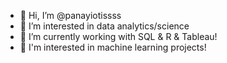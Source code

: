 - 👋 Hi, I’m @panayiotissss
- 👀 I’m interested in data analytics/science
- 🌱 I’m currently working with  SQL & R & Tableau! 
- 🦾 I'm interested in machine learning projects!


<!---
panayiotissss/panayiotissss is a ✨ special ✨ repository because its `README.md` (this file) appears on your GitHub profile.
You can click the Preview link to take a look at your changes.
--->
